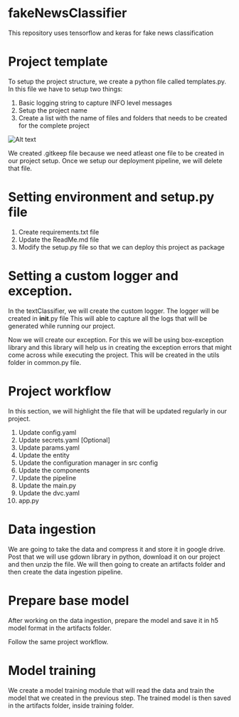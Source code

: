 # fakeNewsClassifier
This repository uses tensorflow and keras for fake news classification

# Project template

To setup the project structure, we create a python file called templates.py.
In this file we have to setup two things:

1. Basic logging string to capture INFO level messages
2. Setup the project name
3. Create a list with the name of files and folders that needs to be created for the complete project 

![Alt text](<Screenshot 2023-12-04 at 2.20.46 PM.png>)

We created .gitkeep file because we need atleast one file to be created in our project setup. Once we setup our deployment pipeline, we will delete that file.

# Setting environment and setup.py file

1. Create requirements.txt file
2. Update the ReadMe.md file
3. Modify the setup.py file so that we can deploy this project as package

# Setting a custom logger and exception.

In the textClassifier, we will create the custom logger. The logger will be created in __init__.py file This will able to capture all the logs that will be generated while running our project.

Now we will create our exception. For this we will be using box-exception library and this library will help us in creating the exception errors that might come across while executing the project. This will be created in the utils folder in common.py file.

# Project workflow
In this section, we will highlight the file that will be updated regularly in our project.

1. Update config.yaml
2. Update secrets.yaml [Optional]
3. Update params.yaml
4. Update the entity
5. Update the configuration manager in src config
6. Update the components
7. Update the pipeline
8. Update the main.py
9. Update the dvc.yaml
10. app.py

# Data ingestion

We are going to take the data and compress it and store it in google drive. Post that we will use gdown library in python, download it on our project and then unzip the file. We will then going to create an artifacts folder and then create the data ingestion pipeline.

# Prepare base model

After working on the data ingestion, prepare the model and save it in h5 model format in the artifacts folder.

Follow the same project workflow.

# Model training

We create a model training module that will read the data and train the model that we created in the previous step. The trained model is then saved in the artifacts folder, inside training folder.
